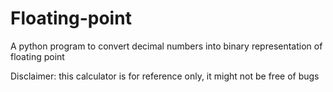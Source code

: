 # Floating-point
A python program to convert decimal numbers into binary representation of floating point 

Disclaimer: this calculator is for reference only, it might not be free of bugs
